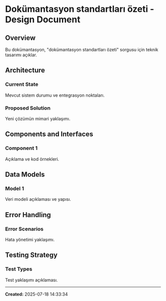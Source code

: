 # Dokümantasyon standartları özeti - Design Document

## Overview

Bu dokümantasyon, "dokümantasyon standartları özeti" sorgusu için teknik tasarımı açıklar.

## Architecture

### Current State
Mevcut sistem durumu ve entegrasyon noktaları.

### Proposed Solution
Yeni çözümün mimari yaklaşımı.

## Components and Interfaces

### Component 1
Açıklama ve kod örnekleri.

## Data Models

### Model 1
Veri modeli açıklaması ve yapısı.

## Error Handling

### Error Scenarios
Hata yönetimi yaklaşımı.

## Testing Strategy

### Test Types
Test yaklaşımı açıklaması.

---

**Created:** 2025-07-18 14:33:34
